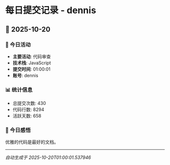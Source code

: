 # 每日提交记录 - dennis

## 📅 2025-10-20

### 🎯 今日活动
- **主要活动**: 代码审查
- **技术栈**: JavaScript
- **提交时间**: 01:00:01
- **账号**: dennis

### 📊 统计信息
- 总提交次数: 430
- 代码行数: 8294
- 活跃天数: 658

### 💭 今日感悟
优雅的代码是最好的文档。

---
*自动生成于 2025-10-20T01:00:01.537946*
